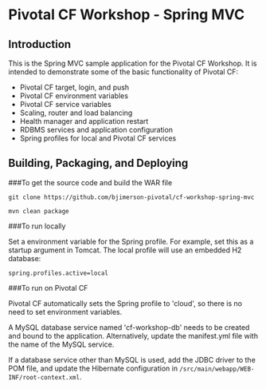 Pivotal CF Workshop - Spring MVC
================================

Introduction
------------

This is the Spring MVC sample application for the Pivotal CF Workshop.
It is intended to demonstrate some of the basic functionality of Pivotal
CF:

 * Pivotal CF target, login, and push
 * Pivotal CF environment variables
 * Pivotal CF service variables
 * Scaling, router and load balancing
 * Health manager and application restart
 * RDBMS services and application configuration
 * Spring profiles for local and Pivotal CF services

Building, Packaging, and Deploying
--------------------------------

###To get the source code and build the WAR file


    git clone https://github.com/bjimerson-pivotal/cf-workshop-spring-mvc

    mvn clean package

###To run locally 


Set a environment variable for the Spring profile.  For example, set
this as a startup argument in Tomcat.  The local profile will use an
embedded H2 database:

    spring.profiles.active=local

###To run on Pivotal CF


Pivotal CF automatically sets the Spring profile to 'cloud', so there is
no need to set environment variables.

A MySQL database service named 'cf-workshop-db' needs to be created and
bound to the application.  Alternatively, update the manifest.yml file
with the name of the MySQL service.  

If a database service other than MySQL is used, add the JDBC driver to
the POM file, and update the Hibernate configuration in
`/src/main/webapp/WEB-INF/root-context.xml`.


